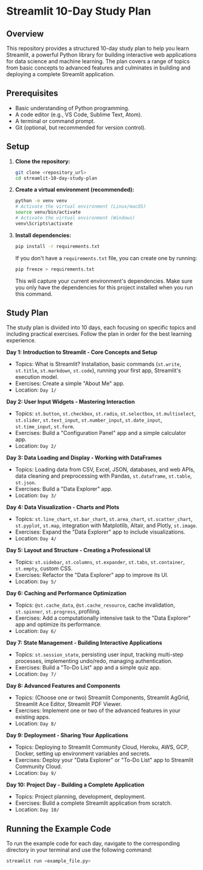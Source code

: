 # Streamlit 10-Day Study Plan

## Overview

This repository provides a structured 10-day study plan to help you learn Streamlit, a powerful Python library for building interactive web applications for data science and machine learning. The plan covers a range of topics from basic concepts to advanced features and culminates in building and deploying a complete Streamlit application.

## Prerequisites

*   Basic understanding of Python programming.
*   A code editor (e.g., VS Code, Sublime Text, Atom).
*   A terminal or command prompt.
*   Git (optional, but recommended for version control).

## Setup

1.  **Clone the repository:**

    ```bash
    git clone <repository_url>
    cd streamlit-10-day-study-plan
    ```

2.  **Create a virtual environment (recommended):**

    ```bash
    python -m venv venv
    # Activate the virtual environment (Linux/macOS)
    source venv/bin/activate
    # Activate the virtual environment (Windows)
    venv\Scripts\activate
    ```

3.  **Install dependencies:**

    ```bash
    pip install -r requirements.txt
    ```

    If you don't have a `requirements.txt` file, you can create one by running:

    ```bash
    pip freeze > requirements.txt
    ```

    This will capture your current environment's dependencies.  Make sure you only have the dependencies for this project installed when you run this command.

## Study Plan

The study plan is divided into 10 days, each focusing on specific topics and including practical exercises. Follow the plan in order for the best learning experience.

**Day 1: Introduction to Streamlit - Core Concepts and Setup**

*   Topics: What is Streamlit? Installation, basic commands (`st.write`, `st.title`, `st.markdown`, `st.code`), running your first app, Streamlit's execution model.
*   Exercises: Create a simple "About Me" app.
*   Location: `Day 1/`

**Day 2: User Input Widgets - Mastering Interaction**

*   Topics: `st.button`, `st.checkbox`, `st.radio`, `st.selectbox`, `st.multiselect`, `st.slider`, `st.text_input`, `st.number_input`, `st.date_input`, `st.time_input`, `st.form`.
*   Exercises: Build a "Configuration Panel" app and a simple calculator app.
*   Location: `Day 2/`

**Day 3: Data Loading and Display - Working with DataFrames**

*   Topics: Loading data from CSV, Excel, JSON, databases, and web APIs, data cleaning and preprocessing with Pandas, `st.dataframe`, `st.table`, `st.json`.
*   Exercises: Build a "Data Explorer" app.
*   Location: `Day 3/`

**Day 4: Data Visualization - Charts and Plots**

*   Topics: `st.line_chart`, `st.bar_chart`, `st.area_chart`, `st.scatter_chart`, `st.pyplot`, `st.map`, integration with Matplotlib, Altair, and Plotly, `st.image`.
*   Exercises: Expand the "Data Explorer" app to include visualizations.
*   Location: `Day 4/`

**Day 5: Layout and Structure - Creating a Professional UI**

*   Topics: `st.sidebar`, `st.columns`, `st.expander`, `st.tabs`, `st.container`, `st.empty`, custom CSS.
*   Exercises: Refactor the "Data Explorer" app to improve its UI.
*   Location: `Day 5/`

**Day 6: Caching and Performance Optimization**

*   Topics: `@st.cache_data`, `@st.cache_resource`, cache invalidation, `st.spinner`, `st.progress`, profiling.
*   Exercises: Add a computationally intensive task to the "Data Explorer" app and optimize its performance.
*   Location: `Day 6/`

**Day 7: State Management - Building Interactive Applications**

*   Topics: `st.session_state`, persisting user input, tracking multi-step processes, implementing undo/redo, managing authentication.
*   Exercises: Build a "To-Do List" app and a simple quiz app.
*   Location: `Day 7/`

**Day 8: Advanced Features and Components**

*   Topics: (Choose one or two) Streamlit Components, Streamlit AgGrid, Streamlit Ace Editor, Streamlit PDF Viewer.
*   Exercises: Implement one or two of the advanced features in your existing apps.
*   Location: `Day 8/`

**Day 9: Deployment - Sharing Your Applications**

*   Topics: Deploying to Streamlit Community Cloud, Heroku, AWS, GCP, Docker, setting up environment variables and secrets.
*   Exercises: Deploy your "Data Explorer" or "To-Do List" app to Streamlit Community Cloud.
*   Location: `Day 9/`

**Day 10: Project Day - Building a Complete Application**

*   Topics: Project planning, development, deployment.
*   Exercises: Build a complete Streamlit application from scratch.
*   Location: `Day 10/`

## Running the Example Code

To run the example code for each day, navigate to the corresponding directory in your terminal and use the following command:

```bash
streamlit run <example_file.py>
